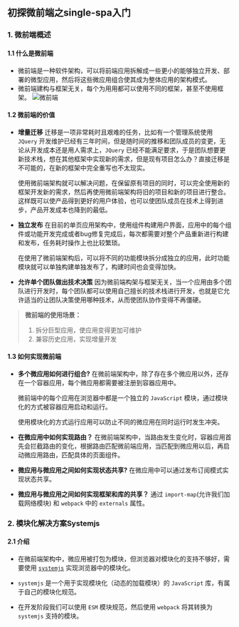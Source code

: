 ## 初探微前端之single-spa入门

### 1. 微前端概述

#### 1.1 什么是微前端
  - 微前端是一种软件架构，可以将前端应用拆解成一些更小的能够独立开发、部署的微型应用，然后将这些微应用组合使其成为整体应用的架构模式。
  - 微前端建构与框架无关，每个为用用都可以使用不同的框架，甚至不使用框架。
  ![微前端](./statis//images/micro-fe.png)

#### 1.2 微前端的价值
  - **增量迁移**
    迁移是一项非常耗时且艰难的任务，比如有一个管理系统使用 `JQuery` 开发维护已经有三年时间，但是随时间的推移和团队成员的变更，无论从开发成本还是用人需求上，`JQuery` 已经不能满足要求，于是团队想要更新技术栈，想在其他框架中实现新的需求，但是现有项目怎么办？直接迁移是不可能的，在新的框架中完全重写也不太现实。

    使用微前端架构就可以解决问题，在保留原有项目的同时，可以完全使用新的框架开发新的需求，然后再使用微前端架构将旧的项目和新的项目进行整合。这样既可以使产品得到更好的用户体验，也可以使团队成员在技术上得到进步，产品开发成本也降到的最低。

  - **独立发布**
    在目前的单页应用架构中，使用组件构建用户界面，应用中的每个组件或功能开发完成或者bug修复完成后，每次都需要对整个产品重新进行构建和发布，任务耗时操作上也比较繁琐。

    在使用了微前端架构后，可以将不同的功能模块拆分成独立的应用，此时功能模块就可以单独构建单独发布了，构建时间也会变得加快。

  - **允许单个团队做出技术决策**
    因为微前端构架与框架无关，当一个应用由多个团队进行开发时，每个团队都可以使用自己擅长的技术栈进行开发，也就是它允许适当的让团队决策使用哪种技术，从而使团队协作变得不再僵硬。

> **微前端的使用场景：**
> 1. 拆分巨型应用，使应用变得更加可维护
> 2. 兼容历史应用，实现增量开发

#### 1.3 如何实现微前端
- **多个微应用如何进行组合?**
  在微前端架构中，除了存在多个微应用以外，还存在一个容器应用，每个微应用都需要被注册到容器应用中。

  微前端中的每个应用在浏览器中都是一个独立的 `JavaScript` 模块，通过模块化的方式被容器应用启动和运行。

  使用模块化的方式运行应用可以防止不同的微应用在同时运行时发生冲突。

- **在微应用中如何实现路由？**
  在微前端架构中，当路由发生变化时，容器应用首先会拦截路由的变化，根据路由匹配微前端应用，当匹配到微应用以后，再启动微应用路由，匹配具体的页面组件。

- **微应用与微应用之间如何实现状态共享?**
  在微应用中可以通过发布订阅模式实现状态共享。

- **微应用与微应用之间如何实现框架和库的共享？**
  通过 `import-map`(允许我们加载网络模块) 和 `webpack` 中的 `externals` 属性。

### 2. 模块化解决方案Systemjs

#### 2.1 介绍
  - 在微前端架构中，微应用被打包为模块，但浏览器对模块化的支持不够好，需要使用 [`systemjs`](https://github.com/systemjs/systemjs) 实现浏览器中的模块化。

  - `systemjs` 是一个用于实现模块化（动态的加载模块）的 `JavaScript` 库，有属于自己的模块化规范。

  - 在开发阶段我们可以使用 `ESM` 模块规范，然后使用 `webpack` 将其转换为 `systemjs` 支持的模块。